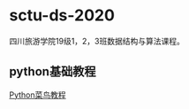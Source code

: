 # sctu-ds-2020
四川旅游学院19级1，2，3班数据结构与算法课程。


## python基础教程

[Python菜鸟教程](https://www.runoob.com/python3/python3-string.html)


